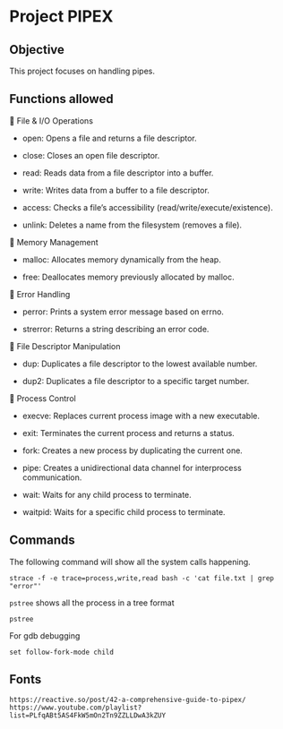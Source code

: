 # Project PIPEX
## Objective
This project focuses on handling pipes.
## Functions allowed
🧰 File & I/O Operations
- open: Opens a file and returns a file descriptor.

- close: Closes an open file descriptor.

- read: Reads data from a file descriptor into a buffer.

- write: Writes data from a buffer to a file descriptor.

- access: Checks a file’s accessibility (read/write/execute/existence).

- unlink: Deletes a name from the filesystem (removes a file).

🧠 Memory Management
- malloc: Allocates memory dynamically from the heap.

- free: Deallocates memory previously allocated by malloc.

🐛 Error Handling
- perror: Prints a system error message based on errno.

- strerror: Returns a string describing an error code.

🔁 File Descriptor Manipulation
- dup: Duplicates a file descriptor to the lowest available number.

- dup2: Duplicates a file descriptor to a specific target number.

🔧 Process Control
- execve: Replaces current process image with a new executable.

- exit: Terminates the current process and returns a status.

- fork: Creates a new process by duplicating the current one.

- pipe: Creates a unidirectional data channel for interprocess communication.

- wait: Waits for any child process to terminate.

- waitpid: Waits for a specific child process to terminate.
## Commands
The following command will show all the system calls happening.
```
strace -f -e trace=process,write,read bash -c 'cat file.txt | grep "error"'
```
`pstree` shows all the process in a tree format
```
pstree
```
For gdb debugging
```
set follow-fork-mode child
```
## Fonts
`https://reactive.so/post/42-a-comprehensive-guide-to-pipex/`
`https://www.youtube.com/playlist?list=PLfqABt5AS4FkW5mOn2Tn9ZZLLDwA3kZUY`
